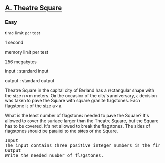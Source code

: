 <h2><a href="https://codeforces.com/contest/1/problem/A">A. Theatre Square</a></h2>
<h3>Easy</h3>
<p>time limit per test</p>
<p>1 second</p>
<p>memory limit per test</p>
<p>256 megabytes</p>
<p>input : standard input</p>
<p>output : standard output</p>

<p>Theatre Square in the capital city of Berland has a rectangular shape with the size n × m meters. On the occasion of the city's anniversary, a decision was taken to pave the Square with square granite flagstones. Each flagstone is of the size a × a.</p>

<p>What is the least number of flagstones needed to pave the Square? It's allowed to cover the surface larger than the Theatre Square, but the Square has to be covered. It's not allowed to break the flagstones. The sides of flagstones should be parallel to the sides of the Square.</p>
<pre>Input
The input contains three positive integer numbers in the first line: n,  m and a (1 ≤  n, m, a ≤ 109).
Output
Write the needed number of flagstones.</pre>

